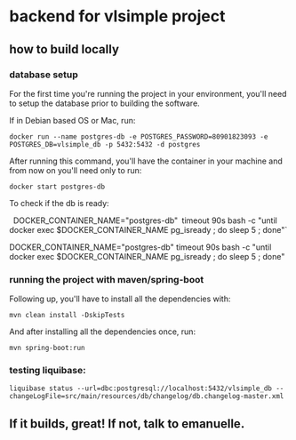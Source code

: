 # backend for vlsimple project

## how to build locally

### database setup

For the first time you're running the project in your environment, you'll need to setup the database prior to building the software.

If in Debian based OS or Mac, run:

`docker run --name postgres-db -e POSTGRES_PASSWORD=80901823093 -e POSTGRES_DB=vlsimple_db -p 5432:5432 -d postgres`

After running this command, you'll have the container in your machine and from now on you'll need only to run:

`docker start postgres-db`

To check if the db is ready:

`
`DOCKER_CONTAINER_NAME="postgres-db"`
`timeout 90s bash -c "until docker exec $DOCKER_CONTAINER_NAME pg_isready ; do sleep 5 ; done"`

DOCKER_CONTAINER_NAME="postgres-db"
timeout 90s bash -c "until docker exec $DOCKER_CONTAINER_NAME pg_isready ; do sleep 5 ; done"

### running the project with maven/spring-boot

Following up, you'll have to install all the dependencies with:

`mvn clean install -DskipTests`

And after installing all the dependencies once, run:

`mvn spring-boot:run`

### testing liquibase:

`liquibase status --url=dbc:postgresql://localhost:5432/vlsimple_db --changeLogFile=src/main/resources/db/changelog/db.changelog-master.xml`


## If it builds, great! If not, talk to emanuelle.





























